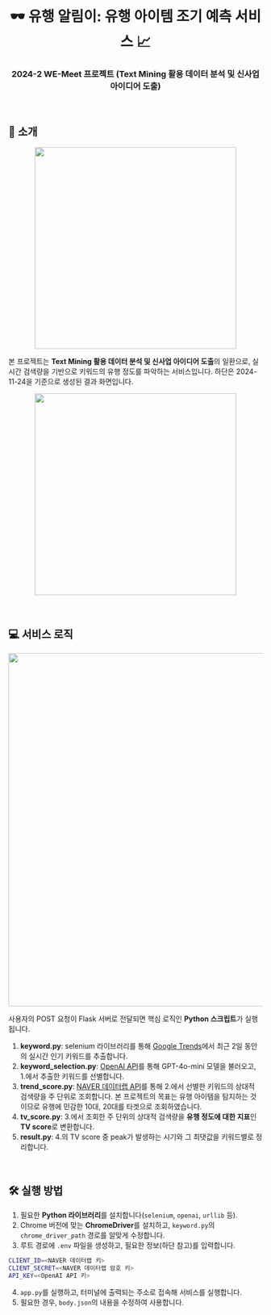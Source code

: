 <p align="center">
  <h1 align="center">🕶️ 유행 알림이: 유행 아이템 조기 예측 서비스 📈 </h1>
  <p align="center">
    <h3 align="center">2024-2 WE-Meet 프로젝트 (Text Mining 활용 데이터 분석 및 신사업 아이디어 도출)</h3>
  </p>
</p>
<br>

## 📌 소개
<p align="center">
  <img src="https://github.com/user-attachments/assets/f5514b90-ca37-47b5-9e3e-864d050ca561" width="400"/>
</p>

본 프로젝트는 **Text Mining 활용 데이터 분석 및 신사업 아이디어 도출**의 일환으로, 실시간 검색량을 기반으로 키워드의 유행 정도를 파악하는 서비스입니다.
하단은 2024-11-24을 기준으로 생성된 결과 화면입니다.
<br>
<p align="center">
  <img src="https://github.com/user-attachments/assets/85fb7085-a323-4432-ba22-32794573c325" width="400"/>
</p>
<br>

## 💻 서비스 로직
<p align="center">
  <img src="https://github.com/user-attachments/assets/53267818-4b88-4e64-b30a-23b110d215f5" width="700"/>
</p>

사용자의 POST 요청이 Flask 서버로 전달되면 핵심 로직인 **Python 스크립트**가 실행됩니다. <br>
1. **keyword.py**: selenium 라이브러리를 통해 [Google Trends](https://trends.google.com/trends/)에서 최근 2일 동안의 실시간 인기 키워드를 추출합니다.
2. **keyword_selection.py**: [OpenAI API](https://openai.com/index/openai-api/)를 통해 GPT-4o-mini 모델을 불러오고, 1.에서 추출한 키워드를 선별합니다.
3. **trend_score.py**: [NAVER 데이터랩 API](https://developers.naver.com/products/service-api/datalab/datalab.md)를 통해 2.에서 선별한 키워드의 상대적 검색량을 주 단위로 조회합니다. 본 프로젝트의 목표는 유행 아이템을 탐지하는 것이므로 유행에 민감한 10대, 20대를 타겟으로 조회하였습니다.
4. **tv_score.py**: 3.에서 조회한 주 단위의 상대적 검색량을 **유행 정도에 대한 지표**인 **TV score**로 변환합니다.
5. **result.py**: 4.의 TV score 중 peak가 발생하는 시기와 그 최댓값을 키워드별로 정리합니다.
<br>

## 🛠️ 실행 방법
1. 필요한 **Python 라이브러리**를 설치합니다(`selenium`, `openai`, `urllib` 등).
2. Chrome 버전에 맞는 **ChromeDriver**를 설치하고, `keyword.py`의 `chrome_driver_path` 경로를 알맞게 수정합니다.
3. 루트 경로에 `.env` 파일을 생성하고, 필요한 정보(하단 참고)를 입력합니다.
```bash
CLIENT_ID=<NAVER 데이터랩 키>
CLIENT_SECRET=<NAVER 데이터랩 암호 키>
API_KEY=<OpenAI API 키>
```
4. `app.py`를 실행하고, 터미널에 출력되는 주소로 접속해 서비스를 실행합니다.
5. 필요한 경우, `body.json`의 내용을 수정하여 사용합니다.
